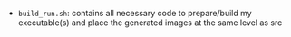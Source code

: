 * `build_run.sh`: contains all necessary code to prepare/build my executable(s) and place the generated images at the same level as src